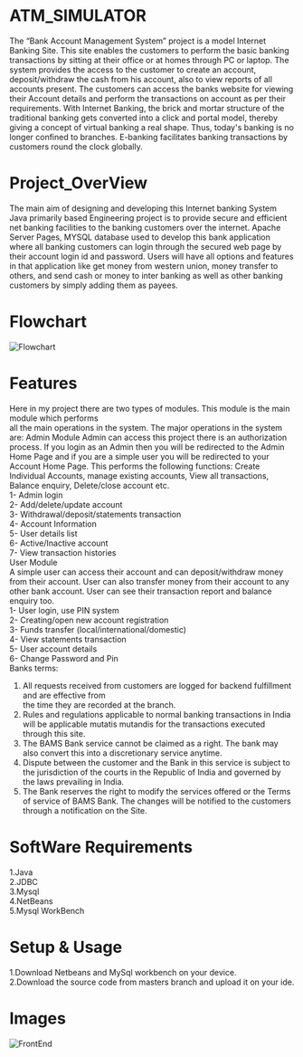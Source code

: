 # ATM_SIMULATOR
The “Bank Account Management System” project is a model Internet Banking Site. This site 
enables the customers to perform the basic banking transactions by sitting at their office or at 
homes through PC or laptop. The system provides the access to the customer to create an account, 
deposit/withdraw the cash from his account, also to view reports of all accounts present. The 
customers can access the banks website for viewing their Account details and perform the 
transactions on account as per their requirements. With Internet Banking, the brick and mortar 
structure of the traditional banking gets converted into a click and portal model, thereby giving a 
concept of virtual banking a real shape. Thus, today's banking is no longer confined to branches. 
E-banking facilitates banking transactions by customers round the clock globally. 

# Project_OverView
The main aim of designing and developing this Internet banking System Java primarily based 
Engineering project is to provide secure and efficient net banking facilities to the banking 
customers over the internet. Apache Server Pages, MYSQL database used to develop this bank 
application where all banking customers can login through the secured web page by their account 
login id and password. Users will have all options and features in that application like get money 
from western union, money transfer to others, and send cash or money to inter banking as well as 
other banking customers by simply adding them as payees. 

# Flowchart
![Flowchart](https://github.com/lunaticfringe18/ATM_SIMULATOR/assets/108046649/463397c8-63a3-4608-9204-949c879a68b2)  
# Features
Here in my project there are two types of modules. This module is the main module which performs   
all the main operations in the system. The major operations in the system are: 
Admin Module 
Admin can access this project there is an authorization process. If you login as an Admin then you 
will be redirected to the Admin Home Page and if you are a simple user you will be redirected to 
your Account Home Page. This performs the following functions: Create Individual Accounts, 
manage existing accounts, View all transactions, Balance enquiry, Delete/close account etc.   
1- Admin login   
2- Add/delete/update account   
3- Withdrawal/deposit/statements transaction  
4- Account Information   
5- User details list   
6- Active/Inactive account   
7- View transaction histories   
User Module   
A simple user can access their account and can deposit/withdraw money from their account. User 
can also transfer money from their account to any other bank account. User can see their 
transaction report and balance enquiry too.   
1- User login, use PIN system   
2- Creating/open new account registration   
3- Funds transfer (local/international/domestic)   
4- View statements transaction   
5- User account details   
6- Change Password and Pin   
Banks terms:   
1. All requests received from customers are logged for backend fulfillment and are effective from   
the time they are recorded at the branch.   
2. Rules and regulations applicable to normal banking transactions in India will be applicable 
mutatis mutandis for the transactions executed through this site.   
3. The BAMS Bank service cannot be claimed as a right. The bank may also convert this into a 
discretionary service anytime.   
4. Dispute between the customer and the Bank in this service is subject to the jurisdiction of the 
courts in the Republic of India and governed by the laws prevailing in India.   
5. The Bank reserves the right to modify the services offered or the Terms of service of BAMS 
Bank. The changes will be notified to the customers through a notification on the Site.  

# SoftWare Requirements
1.Java  
2.JDBC  
3.Mysql  
4.NetBeans  
5.Mysql WorkBench  

# Setup & Usage
1.Download Netbeans and MySql workbench on your device.  
2.Download the source code from masters branch and upload it on your ide.  

# Images
![FrontEnd](https://github.com/lunaticfringe18/ATM_SIMULATOR/assets/108046649/f539ac9b-94e5-46a6-b0a4-e0723b627caa)






















